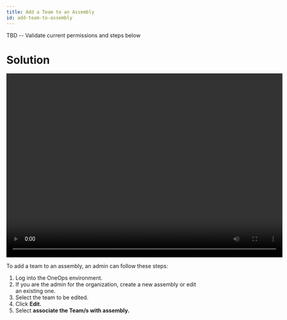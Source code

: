 ```yaml
---
title: Add a Team to an Assembly
id: add-team-to-assembly
---
```


TBD -- Validate current permissions and steps below

# Solution

<video width="720" height="480" preload="metadata" controls="" class="grovo-video">
    <source src="http://videos.grovo.com/walmart-oneops-0215_adding-a-team-to-an-assembly_4668.webm?vpv=1" type="video/webm">
    Your browser does not implement HTML5 video. 
</video>

To add a team to an assembly, an admin can follow these steps:

1. Log into the OneOps environment.
2. If you are the admin for the organization, create a new assembly or edit an existing one.
4. Select the team to be edited.
5. Click **Edit.**
6. Select **associate the Team/s with assembly.**
